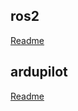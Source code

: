 ## ros2

[Readme](https://github.com/beandrewang/dockers/tree/master/ros2)

## ardupilot

[Readme](https://github.com/beandrewang/dockers/tree/master/ardupilot)